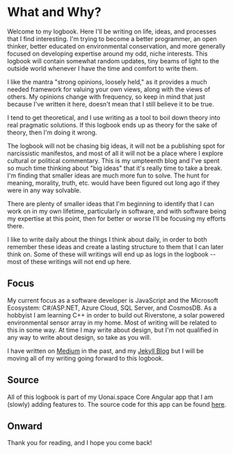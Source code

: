 # What and Why?

Welcome to my logbook. Here I'll be writing on life, ideas, and processes that I find interesting. I'm trying to become a better programmer, an open thinker, better educated on environmental conservation, and more generally focused on developing expertise around my odd, niche interests. This logbook will contain somewhat random updates, tiny beams of light to the outside world whenever I have the time and comfort to write them.

I like the mantra "strong opinions, loosely held," as it provides a much needed framework for valuing your own views, along with the views of others. My opinions change with frequency, so keep in mind that just because I've written it here, doesn't mean that I still believe it to be true.

I tend to get theoretical, and I use writing as a tool to boil down theory into real pragmatic solutions. If this logbook ends up as theory for the sake of theory, then I'm doing it wrong.  

The logbook will not be chasing big ideas, it will not be a publishing spot for narcissistic manifestos, and most of all it will not be a place where I explore cultural or political commentary. This is my umpteenth blog and I've spent so much time thinking about "big ideas" that it's really time to take a break. I'm finding that smaller ideas are much more fun to solve. The hunt for meaning, morality, truth, etc. would have been figured out long ago if they were in any way solvable. 

There are plenty of smaller ideas that I'm beginning to identify that I can work on in my own lifetime, particularly in software, and with software being my expertise at this point, then for better or worse I'll be focusing my efforts there.

I like to write daily about the things I think about daily, in order to both remember these ideas and create a lasting structure to them that I can later think on. Some of these will writings will end up as logs in the logbook -- most of these writings will not end up here.

## Focus

My current focus as a software developer is JavaScript and the Microsoft Ecosystem: C#/ASP.NET, Azure Cloud, SQL Server, and CosmosDB. As a hobbyist I am learning C++ in order to build out Riverstone, a solar powered environmental sensor array in my home. Most of writing will be related to this in some way. At time I may write about design, but I'm not qualified in any way to write about design, so take as you will. 

I have written on [Medium](https://medium.com/@colinmccaleb) in the past, and my [Jekyll Blog](https://github.com/uonai/Uonai/tree/master/_posts) but I will be moving all of my writing going forward to this logbook. 

## Source

All of this logbook is part of my Uonai.space Core Angular app that I am (slowly) adding features to. The source code for this app can be found [here](https://github.com/uonai/Space).

## Onward

Thank you for reading, and I hope you come back!
